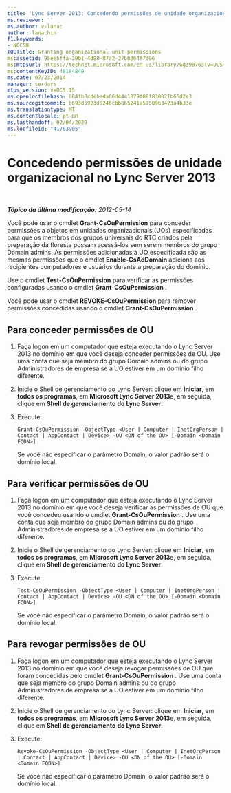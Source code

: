 ```yaml
---
title: 'Lync Server 2013: Concedendo permissões de unidade organizacional'
ms.reviewer: ''
ms.author: v-lanac
author: lanachin
f1.keywords:
- NOCSH
TOCTitle: Granting organizational unit permissions
ms:assetid: 95ee5ffa-39b1-4d80-87a2-27bb364f7396
ms:mtpsurl: https://technet.microsoft.com/en-us/library/Gg398763(v=OCS.15)
ms:contentKeyID: 48184849
ms.date: 07/23/2014
manager: serdars
mtps_version: v=OCS.15
ms.openlocfilehash: 084fb8cdebeda06d4441879f08f830021b65d2e3
ms.sourcegitcommit: b693d5923d6240cbb865241a5750963423a4b33e
ms.translationtype: MT
ms.contentlocale: pt-BR
ms.lasthandoff: 02/04/2020
ms.locfileid: "41763905"
---
```

<div data-xmlns="http://www.w3.org/1999/xhtml">

<div class="topic" data-xmlns="http://www.w3.org/1999/xhtml" data-msxsl="urn:schemas-microsoft-com:xslt" data-cs="http://msdn.microsoft.com/en-us/">

<div data-asp="http://msdn2.microsoft.com/asp">

# <a name="granting-organizational-unit-permissions-in-lync-server-2013"></a>Concedendo permissões de unidade organizacional no Lync Server 2013

</div>

<div id="mainSection">

<div id="mainBody">

<span> </span>

_**Tópico da última modificação:** 2012-05-14_

Você pode usar o cmdlet **Grant-CsOuPermission** para conceder permissões a objetos em unidades organizacionais (UOs) especificadas para que os membros dos grupos universais do RTC criados pela preparação da floresta possam acessá-los sem serem membros do grupo Domain admins. As permissões adicionadas à UO especificada são as mesmas permissões que o cmdlet **Enable-CsAdDomain** adiciona aos recipientes computadores e usuários durante a preparação do domínio.

Use o cmdlet **Test-CsOuPermission** para verificar as permissões configuradas usando o cmdlet **Grant-CsOuPermission** .

Você pode usar o cmdlet **REVOKE-CsOuPermission** para remover permissões concedidas usando o cmdlet **Grant-CsOuPermission** .

<div>

## <a name="to-grant-ou-permissions"></a>Para conceder permissões de OU

1.  Faça logon em um computador que esteja executando o Lync Server 2013 no domínio em que você deseja conceder permissões de OU. Use uma conta que seja membro do grupo Domain admins ou do grupo Administradores de empresa se a UO estiver em um domínio filho diferente.

2.  Inicie o Shell de gerenciamento do Lync Server: clique em **Iniciar**, em **todos os programas**, em **Microsoft Lync Server 2013**e, em seguida, clique em **Shell de gerenciamento do Lync Server**.

3.  Execute:
    
        Grant-CsOuPermission -ObjectType <User | Computer | InetOrgPerson | Contact | AppContact | Device> -OU <DN of the OU> [-Domain <Domain FQDN>]
    
    Se você não especificar o parâmetro Domain, o valor padrão será o domínio local.

</div>

<div>

## <a name="to-verify-ou-permissions"></a>Para verificar permissões de OU

1.  Faça logon em um computador que esteja executando o Lync Server 2013 no domínio em que você deseja verificar as permissões de OU que você concedeu usando o cmdlet **Grant-CsOuPermission** . Use uma conta que seja membro do grupo Domain admins ou do grupo Administradores de empresa se a UO estiver em um domínio filho diferente.

2.  Inicie o Shell de gerenciamento do Lync Server: clique em **Iniciar**, em **todos os programas**, em **Microsoft Lync Server 2013**e, em seguida, clique em **Shell de gerenciamento do Lync Server**.

3.  Execute:
    
        Test-CsOuPermission -ObjectType <User | Computer | InetOrgPerson | Contact | AppContact | Device> -OU <DN of the OU> [-Domain <Domain FQDN>]
    
    Se você não especificar o parâmetro Domain, o valor padrão será o domínio local.

</div>

<div>

## <a name="to-revoke-ou-permissions"></a>Para revogar permissões de OU

1.  Faça logon em um computador que esteja executando o Lync Server 2013 no domínio em que você deseja revogar permissões de OU que foram concedidas pelo cmdlet **Grant-CsOuPermission** . Use uma conta que seja membro do grupo Domain admins ou do grupo Administradores de empresa se a UO estiver em um domínio filho diferente.

2.  Inicie o Shell de gerenciamento do Lync Server: clique em **Iniciar**, em **todos os programas**, em **Microsoft Lync Server 2013**e, em seguida, clique em **Shell de gerenciamento do Lync Server**.

3.  Execute:
    
        Revoke-CsOuPermission -ObjectType <User | Computer | InetOrgPerson | Contact | AppContact | Device> -OU <DN of the OU> [-Domain <Domain FQDN>]
    
    Se você não especificar o parâmetro Domain, o valor padrão será o domínio local.

</div>

</div>

<span> </span>

</div>

</div>

</div>

